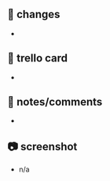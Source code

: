 ## :wrench: changes
-

## :card_index: trello card
-

## :speech_balloon: notes/comments
- 

## :camera: screenshot
- n/a
